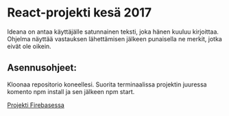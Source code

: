 # React-projekti kesä 2017

Ideana on antaa käyttäjälle satunnainen teksti, joka hänen kuuluu kirjoittaa. Ohjelma näyttää vastauksen lähettämisen jälkeen punaisella ne merkit, jotka eivät ole oikein.

## Asennusohjeet:
Kloonaa repositorio koneellesi. Suorita terminaalissa projektin juuressa komento npm install ja sen jälkeen npm start.

[Projekti Firebasessa](https://kirjoitustehtava.firebaseapp.com/)
